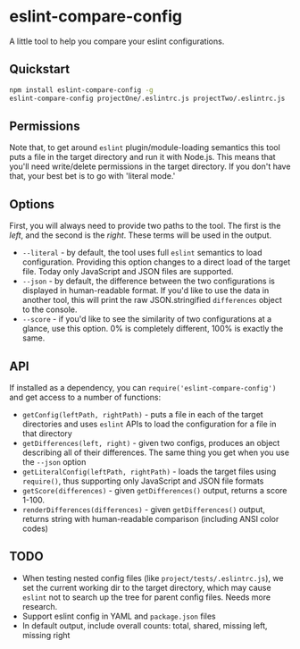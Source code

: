 # eslint-compare-config

A little tool to help you compare your eslint configurations.

## Quickstart

```bash
npm install eslint-compare-config -g
eslint-compare-config projectOne/.eslintrc.js projectTwo/.eslintrc.js
```

## Permissions

Note that, to get around `eslint` plugin/module-loading semantics this tool puts a file in the target directory and run it with Node.js. This means that you'll need write/delete permissions in the target directory. If you don't have that, your best bet is to go with 'literal mode.'

## Options

First, you will always need to provide two paths to the tool. The first is the _left_, and the second is the _right_. These terms will be used in the output.

- `--literal` - by default, the tool uses full `eslint` semantics to load configuration. Providing this option changes to a direct load of the target file. Today only JavaScript and JSON files are supported.
- `--json` - by default, the difference between the two configurations is displayed in human-readable format. If you'd like to use the data in another tool, this will print the raw JSON.stringified `differences` object to the console.
- `--score` - if you'd like to see the similarity of two configurations at a glance, use this option. 0% is completely different, 100% is exactly the same.

## API

If installed as a dependency, you can `require('eslint-compare-config')` and get access to a number of functions:

- `getConfig(leftPath, rightPath)` - puts a file in each of the target directories and uses `eslint` APIs to load the configuration for a file in that directory
- `getDifferences(left, right)` - given two configs, produces an object describing all of their differences. The same thing you get when you use the `--json` option
- `getLiteralConfig(leftPath, rightPath)` - loads the target files using `require()`, thus supporting only JavaScript and JSON file formats
- `getScore(differences)` - given `getDifferences()` output, returns a score 1-100.
- `renderDifferences(differences)` - given `getDifferences()` output, returns string with human-readable comparison (including ANSI color codes)

## TODO

- When testing nested config files (like `project/tests/.eslintrc.js`), we set the current working dir to the target directory, which may cause `eslint` not to search up the tree for parent config files. Needs more research.
- Support eslint config in YAML and `package.json` files
- In default output, include overall counts: total, shared, missing left, missing right
